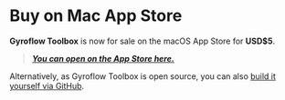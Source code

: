 # Buy on Mac App Store

**Gyroflow Toolbox** is now for sale on the macOS App Store for **USD$5**.

> **_[You can open on the App Store here.](https://apps.apple.com/au/app/gyroflow-toolbox/id1667462993?mt=12)_**

Alternatively, as Gyroflow Toolbox is open source, you can also [build it yourself via GitHub](https://github.com/latenitefilms/GyroflowToolbox).
